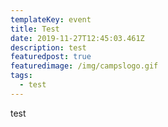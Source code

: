 ```yaml
---
templateKey: event
title: Test
date: 2019-11-27T12:45:03.461Z
description: test
featuredpost: true
featuredimage: /img/campslogo.gif
tags:
  - test
---
```

test
